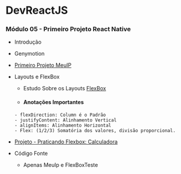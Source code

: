 # DevReactJS

### Módulo 05 - Primeiro Projeto React Native
- Introdução
- Genymotion

- [Primeiro Projeto MeuIP](https://github.com/RenatoSiqueira/DevPleno_DevReactJS/tree/master/05.%20M%C3%B3dulo%2005%20-%20Primeiro%20Projeto%20React%20Native/MeuIP)
- Layouts e FlexBox
    - Estudo Sobre os Layouts [FlexBox](https://github.com/RenatoSiqueira/DevPleno_DevReactJS/tree/master/05.%20M%C3%B3dulo%2005%20-%20Primeiro%20Projeto%20React%20Native/FlexBoxTest)
    - #### Anotações Importantes
    ```
    - flexDirection: Column é o Padrão
    - justifyContent: Alinhamento Vertical
    - alignItems: Alinhamento Horizontal
    - Flex: (1/2/3) Somatória dos valores, divisão proporcional. 
    ```

- [Projeto - Praticando Flexbox: Calculadora](https://github.com/RenatoSiqueira/DevPleno_DevReactJS/tree/master/05.%20M%C3%B3dulo%2005%20-%20Primeiro%20Projeto%20React%20Native/Calculadora)

- Código Fonte
    - Apenas MeuIp e FlexBoxTeste